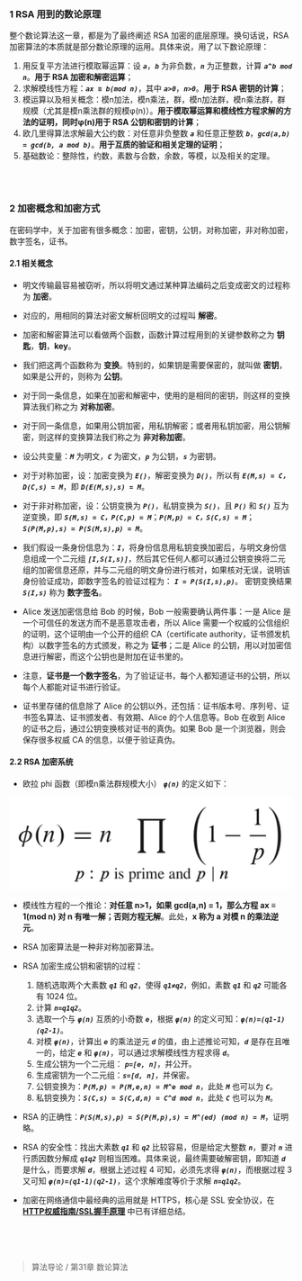 ### 1 RSA 用到的数论原理

整个数论算法这一章，都是为了最终阐述 RSA 加密的底层原理。换句话说，RSA 加密算法的本质就是部分数论原理的运用。具体来说，用了以下数论原理：

1. 用反复平方法进行模取幂运算：设 ***```a```***，***```b```*** 为非负数，***```n```*** 为正整数，计算 ***```a^b mod n```***。**用于 RSA 加密和解密运算**；
2. 求解模线性方程：***```ax ≡ b(mod n)```***，其中 ***```a>0```***，***```n>0```***。**用于 RSA 密钥的计算**；
3. 模运算以及相关概念：模n加法，模n乘法，群，模n加法群，模n乘法群，群规模（尤其是模n乘法群的规模φ(n)）。**用于模取幂运算和模线性方程求解的方法的证明，同时φ(n)用于 RSA 公钥和密钥的计算**；
4. 欧几里得算法求解最大公约数：对任意非负整数 ***```a```*** 和任意正整数 ***```b```***，***```gcd(a,b) = gcd(b, a mod b)```***。**用于互质的验证和相关定理的证明**；
5. 基础数论：整除性，约数，素数与合数，余数，等模，以及相关的定理。

<br>
<br>

### 2 加密概念和加密方式

在密码学中，关于加密有很多概念：加密，密钥，公钥，对称加密，非对称加密，数字签名，证书。

#### 2.1 相关概念

- 明文传输最容易被窃听，所以将明文通过某种算法编码之后变成密文的过程称为 **加密**。

- 对应的，用相同的算法对密文解析回明文的过程叫 **解密**。

- 加密和解密算法可以看做两个函数，函数计算过程用到的关键参数称之为 **钥匙**，**钥**，**key**。

- 我们把这两个函数称为 **变换**。特别的，如果钥是需要保密的，就叫做 **密钥**，如果是公开的，则称为 **公钥**。

- 对于同一条信息，如果在加密和解密中，使用的是相同的密钥，则这样的变换算法我们称之为 **对称加密**。

- 对于同一条信息，如果用公钥加密，用私钥解密；或者用私钥加密，用公钥解密，则这样的变换算法我们称之为 **非对称加密**。

- 设公共变量：***```M```*** 为明文，***```C```*** 为密文，***```p```*** 为公钥，***```s```*** 为密钥。

- 对于对称加密，设：加密变换为 ***```E()```***，解密变换为 ***```D()```***，所以有 ***```E(M,s) = C，D(C,s) = M```***，即 ***```D(E(M,s),s) = M```***。

- 对于非对称加密，设：公钥变换为 ***```P()```***，私钥变换为 ***```S()```***，且 ***```P()```*** 和 ***```S()```*** 互为逆变换，即 ***```S(M,s) = C，P(C,p) = M```***；***```P(M,p) = C，S(C,s) = M```***；***```S(P(M,p),s) = P(S(M,s),p) = M```***。

- 我们假设一条身份信息为：***```I```***，将身份信息用私钥变换加密后，与明文身份信息组成一个二元组 ***```[I,S(I,s)]```***，然后其它任何人都可以通过公钥变换将二元组的加密信息还原，并与二元组的明文身份进行核对，如果核对无误，说明该身份验证成功，即数字签名的验证过程为： ***```I = P(S(I,s),p)```***。
密钥变换结果 ***```S(I,s)```*** 称为 **数字签名**。

- Alice 发送加密信息给 Bob 的时候，Bob 一般需要确认两件事：一是 Alice 是一个可信任的发送方而不是恶意攻击者，所以 Alice 需要一个权威的公信组织的证明，这个证明由一个公开的组织 CA（certificate authority，证书颁发机构）以数字签名的方式颁发，称之为 **证书**；二是 Alice 的公钥，用以对加密信息进行解密，而这个公钥也是附加在证书里的。

- 注意，**证书是一个数字签名**，为了验证证书，每个人都知道证书的公钥，所以每个人都能对证书进行验证。

- 证书里存储的信息除了 Alice 的公钥以外，还包括：证书版本号、序列号、证书签名算法、证书颁发者、有效期、Alice 的个人信息等。Bob 在收到 Alice 的证书之后，通过公钥变换核对证书的真伪。如果 Bob 是一个浏览器，则会保存很多权威 CA 的信息，以便于验证真伪。

#### 2.2 RSA 加密系统

- 欧拉 phi 函数（即模n乘法群规模大小） ***```φ(n)```*** 的定义如下：

![Euler's phi function](https://raw.githubusercontent.com/huanzhiyazi/reading-summary/master/%E8%AE%A1%E7%AE%97%E6%9C%BA/%E7%AE%97%E6%B3%95%E5%AF%BC%E8%AE%BA/RSA%E5%8A%A0%E5%AF%86%E5%8E%9F%E7%90%86/images/euler_phi_function.png "Euler's phi function")

- 模线性方程的一个推论：**对任意 n>1，如果 gcd(a,n) = 1，那么方程 ax ≡ 1(mod n) 对 n 有唯一解；否则方程无解**。此处，**x 称为 a 对模 n 的乘法逆元**。

- RSA 加密算法是一种非对称加密算法。

- RSA 加密生成公钥和密钥的过程：
    1. 随机选取两个大素数 ***```q1```*** 和 ***```q2```***，使得 ***```q1≠q2```***，例如，素数 ***```q1```*** 和 ***```q2```*** 可能各有 1024 位。
    2. 计算 ***```n=q1q2```***。
    3. 选取一个与 ***```φ(n)```*** 互质的小奇数 ***```e```***，根据 ***```φ(n)```*** 的定义可知：***```φ(n)=(q1-1)(q2-1)```***。
    4. 对模 ***```φ(n)```***，计算出 ***```e```*** 的乘法逆元 ***```d```*** 的值，由上述推论可知，***```d```*** 是存在且唯一的，给定 ***```e```*** 和 ***```φ(n)```***，可以通过求解模线性方程求得 ***```d```***。
    5. 生成公钥为一个二元组： ***```p=[e, n]```***，并公开。
    6. 生成密钥为一个二元组：***```s=[d, n]```***，并保密。
    7. 公钥变换为：***```P(M,p) = P(M,e,n) = M^e mod n```***，此处 ***```M```*** 也可以为 ***```C```***。
    8. 私钥变换为：***```S(C,s) = S(C,d,n) = C^d mod n```***，此处 ***```C```*** 也可以为 ***```M```***。

- RSA 的正确性：***```P(S(M,s),p) = S(P(M,p),s) = M^(ed) (mod n) = M```***，证明略。

- RSA 的安全性：找出大素数 ***```q1```*** 和 ***```q2```*** 比较容易，但是给定大整数 ***```n```***，要对 ***```n```*** 进行质因数分解成 ***```q1q2```*** 则相当困难。具体来说，最终需要破解密钥，即知道 ***```d```*** 是什么，而要求解 ***```d```***，根据上述过程 4 可知，必须先求得 ***```φ(n)```***，而根据过程 3 又可知 ***```φ(n)=(q1-1)(q2-1)```***，这个求解难度等价于求解 ***```n=q1q2```***。

- 加密在网络通信中最经典的运用就是 HTTPS，核心是 SSL 安全协议，在 [**HTTP权威指南/SSL握手原理**](https://github.com/huanzhiyazi/reading-summary/blob/master/%E8%AE%A1%E7%AE%97%E6%9C%BA/HTTP%E6%9D%83%E5%A8%81%E6%8C%87%E5%8D%97/SSL%E6%8F%A1%E6%89%8B%E5%8E%9F%E7%90%86/SSL%E6%8F%A1%E6%89%8B%E5%8E%9F%E7%90%86.md) 中已有详细总结。


<br>
<br>
<br>

>算法导论 / 第31章 数论算法
